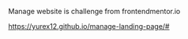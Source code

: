 Manage website is challenge from frontendmentor.io

https://yurex12.github.io/manage-landing-page/#
